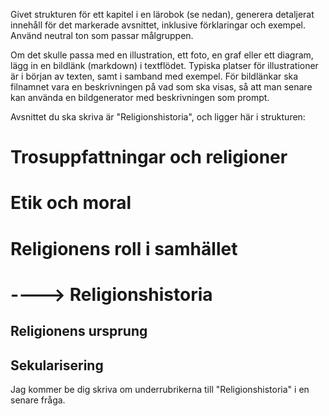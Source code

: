 Givet strukturen för ett kapitel i en lärobok (se nedan), generera detaljerat innehåll för det markerade avsnittet, inklusive förklaringar och exempel.
Använd neutral ton som passar målgruppen.

Om det skulle passa med en illustration, ett foto, en graf eller ett diagram, lägg in en bildlänk (markdown) i textflödet. Typiska platser för illustrationer är i början av texten, samt i samband med exempel.
För bildlänkar ska filnamnet vara en beskrivningen på vad som ska visas, så att man senare kan använda en bildgenerator med beskrivningen som prompt.



Avsnittet du ska skriva är "Religionshistoria", och ligger här i strukturen:
# Trosuppfattningar och religioner
# Etik och moral
# Religionens roll i samhället
# ----> Religionshistoria
## Religionens ursprung
## Sekularisering

Jag kommer be dig skriva om underrubrikerna till "Religionshistoria" i en senare fråga.
